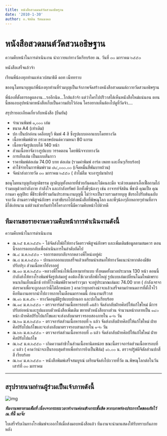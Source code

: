 ```yaml
---
title: หนังสือสวดมนต์วัดสวนอธิษฐาน
date: '2010-1-30'
author: อ.จัสติน รัตนมงคล
---
```


# หนังสือสวดมนต์วัดสวนอธิษฐาน

ความคืบหน้าในการดำเนินงาน นำถวายแก่ทางวัดเรียบร้อย ณ. วันที่ ๓๐ มกราคม ๒๕๕๓

หนังสือเสร็จแล้วจ้า

เรียนพี่น้องทุกท่านแห่งเวปสมาธิดี ดอท เน็ททราบ

ขออนุโมทนาบุญแก่พี่น้องทุกท่านที่ร่วมบุญเป็นเจ้าภาพจัดสร้างหนังสือสวดมนต์ถวายวัดสวนอธิษฐาน

พี่น้องที่ตั้งตารอดูผลงาน...รออีกนิด...ใกล้แล้วจ้า แต่ว่าใครไปปริวาสได้เห็นหนังสือใหม่แน่นอน
ตอนนี้ขอแอบอุปหน้าตาหนังสือเก็บเป็นความลับไว้ก่อน  ใครอยากเห็นต้องไปดูที่วัดจ้า....

สรุปรายละเอียดเกี่ยวกับหนังสือ (ยืนยัน)

- จำนวนพิมพ์ ๑,๐๐๐ เล่ม
- ขนาด A4 (เท่าเดิม)
- ปก เป็นปกอ่อน เคลือบยูวี พิมพ์ 4 สี ซึ่งรูปแบบออกแบบโดยทางวัด
- เนื้อหาพิมพ์ด้วย กระดาษปอนด์ความหนา 80 แกรม
- เนื้อหาจัดรูปแบบได้ 140 หน้า
- ส่วนเนื้อหาจัดวางรูปแบบ วรรคตอน โดยพินิจจากทางวัด
- การเย็บเล่ม เป็นแบบสันกาว
- ราคาพิมพ์ต่อเล่ม 74.00 บาท ต่อเล่ม (รวมค่าพิมพ์ อาร์ต เพลท และอื่นๆเรียบร้อย)
- ค่าใช้จ่ายในการพิมพ์รวม ๗๔,๐๐๐.๐๐ (เจ็ดหมื่นสี่พันบาทถ้วน)
- จัดนำส่งถวายวัด ๓๐ มกราคม ๒๕๕๓ ( ถ้าไม่ลืม จะเอารูปมาฝาก)

ขอนุโมทนาบุญกับญาติธรรม ญาติบุญทั้งหลายที่ช่วยกันคนละไม้คนละมือ จะด้วยเมตตาเอื้อเฟื้อถามไถ่  ร่วมบญด้วยกำลังกาย กำลังใจ  และกำลังทรัพย์  อีกทั้งพี่ๆน้องๆ เช่น อาจารย์จัสติน พี่ชาลี คุณเปิ้ล คุณกานดา คุญปิยะ  พี่ธีระชัยที่ร่วมกันประสานงานบุญนี้ ไม่ว่าจะเป็นรวบรวมสายบุญ ขับรถไปรับต้นฉบับจากวัด อ่านตรวจพิสูจน์อักษร  อาสาขับรถไปส่งหนังสือที่พิษณุโลก และพี่ๆน้องๆอีกหลายๆท่านที่อาจมิได้เอ่ยนาม แต่ล้วนช่วยกันทำให้โครงการนี้มีความคืบหน้าไปด้วยดี

## ทีมงานขอรายงานความคืบหน้าการดำเนินงานดังนี้

ความคืบหน้าในการดำเนินงาน

- ณ.๒๕ ธ.ค.๒๕๕๒ - ได้จัดส่งไฟล์ให้ทางวัดตรวจพิสูจน์อักษร และเพิ่มเติมข้อมูลตามสมควร  ตอนนี้รอการตอบกลับเพื่อดำเนินการในลำดับถัดไป
- ณ.๔ ม.ค.๒๕๕๓ - รอการตอบกลับจากหลวงพี่โหน่งอยู่ค่ะ
- ณ.๘ ม.ค.๒๕๕๓ - ปกนอกออกแบบเสร็จแล้วเตรียมนำเสนอให้ทางวัดแนะนำหากต้องมีข้อปรับปรุง ส่วนเนื้อหาก็ยังรออยู่
- ณ.๑๓ ม.ค.๒๕๕๓ -หลวงพี่โหน่งให้เนื้อหามาทำแบบ ทั้งหมดทั้งมวลประมาณ 130 หน้า ตอนนี้กำลังส่งให้ทางโรงพิมพ์จัดรูปเล่มอยู่ คงต้องใช้เวลาสักพักใหญ่ รูปแบบเล่มเปลี่ยนโฉมใหม่เพราะหนาเกินเย็บแม็กซ์ เท่าที่โรงพิมพ์ตีราคาคร่าวๆมา จะอยู่ประมาณเล่มละ 74.00 บาท ( กำลังเจรจาต่อราคาเพื่อจะถูกลงกว่านี้ได้อีกหน่อย ) คาดว่าทุกอย่างน่าจะแล้วเสร็จตามกำหนดการที่ตั้งใจไว้ คือทีมงานอยากนำไปถวายภายในเดือนมกราคมนี้ ก่อนงานปริวาส
- ณ.๑๖ ม.ค.๕๒ - ทางวัดอนุมัติรูปแบบปกนอก และปกในเรียบร้อย
- ณ.๑๙ ม.ค.๒๕๕๓ - ตรวจอาร์ตส่วนเนื้อหารอบที่ ๑แล้ว จัดส่งกลับฝ่ายศิลป์ให้แก้ไขใหม่ มีการปรับย่อหน้าและรูปแแบบตัวหนังสือเพิ่มเติม ขยายตัวหนังสือบางส่วน จำนวนหน้ากลายเป็น ๑๔๐ หน้า ฝ่ายศิลป์รับไปแก้ไขและจะส่งกลับมาตรวจรอบสองภายใน ๑-๒ วัน
- ณ.๒๑ ม.ค.๒๕๕๓ - ตรวจอาร์ตส่วนเนื้อหารอบที่ ๒ แล้ว จัดส่งกลับฝ่ายศิลป์ให้แก้ไขใหม่ ฝ่ายศิลป์รับไปแก้ไขและจะส่งกลับมาตรวจรอบสามภายใน ๑-๒ วัน
- ณ.๒๒ ม.ค.๒๕๕๓ - ตรวจอาร์ตส่วนเนื้อหารอบที่ ๓ แล้ว จัดส่งกลับฝ่ายศิลป์ให้แก้ไขใหม่ ฝ่ายศิลป์รับไปแก้ไข
- ณ.๒๕ ม.ค.๒๕๕๓ - เกิดความล่าช้าในส่วนเนื้อหานิดหน่อย ขณะนี้ตรวจอาร์ตส่วนเนื้อหารอบที่ ๔ แล้ว ( คาดว่าน่าจะเป็นรอบสุดท้ายเพื่อทำการยิงเป็นฟิล์ม) ๑๖.๐๐ น. ตรวจปรู้ฟดิจิตัลส่วนปกสี่สี เรียบร้อย
- ณ.๒๙ ม.ค.๒๕๕๓ - หนังสือพิมพ์เสร็จสมบูรณ์ เตรียมจัดส่งไปถวายที่วัด ณ.พิษณุโลกต่อในวันเสาร์ที่ ๓๐ มกราคม

---

## สรุปรายนามท่านผู้ร่วมเป็นเจ้าภาพดังนี้

![img](/images/event/aa_1.jpeg)

***ทีมงานพยายามเต็มที่  เนื่องจากระยะเวลาทำงานค่อนข้างกระชั้นชิด หากบกพร่องประการใดขออภัยไว้ณ.ที่นี้ นะจ๊ะ***

ใบเสร็จรับเงินทางโรงพิมพ์จะออกให้เมื่อส่งมอบหนังสือแล้ว ทีมงานจะนำมาแสดงให้รับทราบกันภายหลัง
